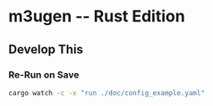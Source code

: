 m3ugen -- Rust Edition
===

## Develop This

### Re-Run on Save

```bash
cargo watch -c -x "run ./doc/config_example.yaml"
```
